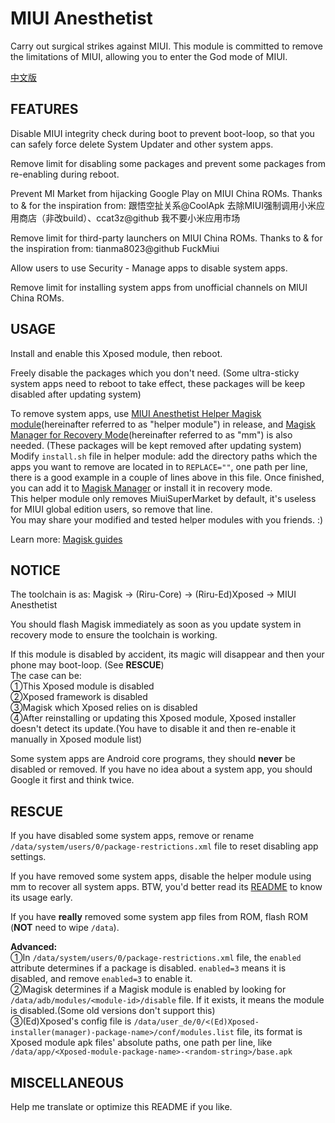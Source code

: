 # MIUI Anesthetist
Carry out surgical strikes against MIUI. This module is committed to remove the limitations of MIUI, allowing you to enter the God mode of MIUI.

[中文版](https://github.com/neoblackxt/MIUIAnesthetist/blob/master/README_zh.md)

## FEATURES
Disable MIUI integrity check during boot to prevent boot-loop, so that you can safely force delete System Updater and other system apps.

Remove limit for disabling some packages and prevent some packages from re-enabling during reboot.

Prevent MI Market from hijacking Google Play on MIUI China ROMs. Thanks to & for the inspiration from: 跟悟空扯关系@CoolApk 去除MIUI强制调用小米应用商店（非改build）、ccat3z@github 我不要小米应用市场

Remove limit for third-party launchers on MIUI China ROMs. Thanks to & for the inspiration from: tianma8023@github FuckMiui

Allow users to use Security - Manage apps to disable system apps.

Remove limit for installing system apps from unofficial channels on MIUI China ROMs.

## USAGE
Install and enable this Xposed module, then reboot.

Freely disable the packages which you don't need. (Some ultra-sticky system apps need to reboot to take effect, these packages will be keep disabled after updating system)

To remove system apps, use [MIUI Anesthetist Helper Magisk module](https://github.com/neoblackxt/MIUIAnesthetist/releases/download/v2.0/MIUIAnesthetistHelperMagiskModule.zip)(hereinafter referred to as "helper module") in release, and [Magisk Manager for Recovery Mode](https://github.com/Magisk-Modules-Repo/mm)(hereinafter referred to as "mm") is also needed. (These packages will be kept removed after updating system)<br>
Modify `install.sh` file in helper module: add the directory paths which the apps you want to remove are located in to `REPLACE=""`, one path per line, there is a good example in a couple of lines above in this file. Once finished, you can add it to [Magisk Manager](https://github.com/topjohnwu/Magisk/releases) or install it in recovery mode.<br>
This helper module only removes MiuiSuperMarket by default, it's useless for MIUI global edition users, so remove that line.<br>
You may share your modified and tested helper modules with you friends. :)

Learn more: [Magisk guides](https://topjohnwu.github.io/Magisk/guides.html#remove-folders)

## NOTICE
The toolchain is as: Magisk -> (Riru-Core) -> (Riru-Ed)Xposed -> MIUI Anesthetist

You should flash Magisk immediately as soon as you update system in recovery mode to ensure the toolchain is working.

If this module is disabled by accident, its magic will disappear and then your phone may boot-loop. (See **RESCUE**)<br>
The case can be:<br>
①This Xposed module is disabled<br>
②Xposed framework is disabled<br>
③Magisk which Xposed relies on is disabled<br>
④After reinstalling or updating this Xposed module, Xposed installer doesn't detect its update.(You have to disable it and then re-enable it manually in Xposed module list)

Some system apps are Android core programs, they should **never** be disabled or removed. If you have no idea about a system app, you should Google it first and think twice. 

## RESCUE
If you have disabled some system apps, remove or rename `/data/system/users/0/package-restrictions.xml` file to reset disabling app settings.

If you have removed some system apps, disable the helper module using mm to recover all system apps. BTW, you'd better read its [README](https://github.com/Magisk-Modules-Repo/mm/blob/master/README.md) to know its usage early.

If you have **really** removed some system app files from ROM, flash ROM (**NOT** need to wipe `/data`).

**Advanced:**<br>
①In `/data/system/users/0/package-restrictions.xml` file, the `enabled` attribute determines if a package is disabled. `enabled=3` means it is disabled, and remove `enabled=3` to enable it.<br>
②Magisk determines if a Magisk module is enabled by looking for `/data/adb/modules/<module-id>/disable` file. If it exists, it means the module is disabled.(Some old versions don't support this)<br>
③(Ed)Xposed's config file is `/data/user_de/0/<(Ed)Xposed-installer(manager)-package-name>/conf/modules.list` file, its format is Xposed module apk files' absolute paths, one path per line, like `/data/app/<Xposed-module-package-name>-<random-string>/base.apk`<br>

## MISCELLANEOUS
Help me translate or optimize this README if you like.
